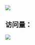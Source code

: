 <!---
CGQAQ/CGQAQ is a ✨ special ✨ repository because its `README.md` (this file) appears on your GitHub profile.
You can click the Preview link to take a look at your changes.
--->

<img src="content.svg">


## 访问量： 
![](https://profile-counter.glitch.me/cgqaq/count.svg)
